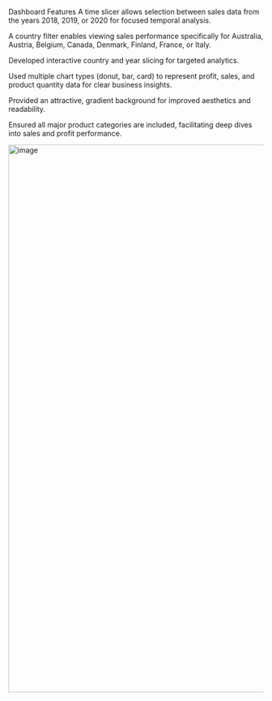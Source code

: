 Dashboard Features
A time slicer allows selection between sales data from the years 2018, 2019, or 2020 for focused temporal analysis.

A country filter enables viewing sales performance specifically for Australia, Austria, Belgium, Canada, Denmark, Finland, France, or Italy.


Developed interactive country and year slicing for targeted analytics.

Used multiple chart types (donut, bar, card) to represent profit, sales, and product quantity data for clear business insights.

Provided an attractive, gradient background for improved aesthetics and readability.

Ensured all major product categories are included, facilitating deep dives into sales and profit performance.

<img width="1920" height="1080" alt="image" src="https://github.com/user-attachments/assets/f92fb17e-7dd2-43e3-8171-9e7d08420eff" />
